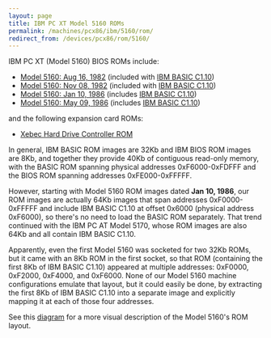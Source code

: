 ```yaml
---
layout: page
title: IBM PC XT Model 5160 ROMs
permalink: /machines/pcx86/ibm/5160/rom/
redirect_from: /devices/pcx86/rom/5160/
---
```


IBM PC XT (Model 5160) BIOS ROMs include:

- [Model 5160: Aug 16, 1982](bios/1982-08-16/XTBIOS-REV0.json) (included with [IBM BASIC C1.10](basic/BASIC110.json))
- [Model 5160: Nov 08, 1982](bios/1982-11-08/XTBIOS-REV1.json) (included with [IBM BASIC C1.10](basic/BASIC110.json))
- [Model 5160: Jan 10, 1986](bios/1986-01-10/XTBIOS-REV2.json) (includes [IBM BASIC C1.10](basic/BASIC110.json))
- [Model 5160: May 09, 1986](bios/1986-05-09/XTBIOS-REV3.json) (includes [IBM BASIC C1.10](basic/BASIC110.json))

and the following expansion card ROMs:

- [Xebec Hard Drive Controller ROM](hdc/)

In general, IBM BASIC ROM images are 32Kb and IBM BIOS ROM images are 8Kb, and together they provide 40Kb of contiguous
read-only memory, with the BASIC ROM spanning physical addresses 0xF6000-0xFDFFF and the BIOS ROM spanning addresses
0xFE000-0xFFFFF.

However, starting with Model 5160 ROM images dated **Jan 10, 1986**, our ROM images are actually 64Kb images that
span addresses 0xF0000-0xFFFFF and include IBM BASIC C1.10 at offset 0x6000 (physical address 0xF6000), so there's no
need to load the BASIC ROM separately.  That trend continued with the IBM PC AT Model 5170, whose ROM images are also
64Kb and all contain IBM BASIC C1.10.

Apparently, even the first Model 5160 was socketed for two 32Kb ROMs, but it came with an 8Kb ROM in the first socket,
so that ROM (containing the first 8Kb of IBM BASIC C1.10) appeared at multiple addresses: 0xF0000, 0xF2000, 0xF4000,
and 0xF6000.  None of our Model 5160 machine configurations emulate that layout, but it could easily be done,
by extracting the first 8Kb of IBM BASIC C1.10 into a separate image and explicitly mapping it at each of those four
addresses.

See this [diagram](http://www.minuszerodegrees.net/5160/misc/5160_memory_layout_of_bios_and_basic.jpg) for a more
visual description of the Model 5160's ROM layout.
